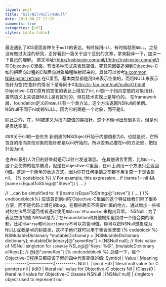 ```yaml
---
layout: post
title: "nil/Nil/Null/NSNull"
date: 2013-08-27 21:26
comments: true
categories: [iOS]
styles: [data-table]
---
```


最近遇到了iOS里面各种关于`null`的表达，有时候用`nil`，有时候就用`NULL`，之前没有做过太深的研究，正好看到一篇关于这个区别的文章，拿来翻译一下，加深一下自己的理解。
原文地址:[http://nshipster.com/nil/](http://nshipster.com/nil/)
在Objective-C里面，有很多种形式来表现空值。究其原因要追溯到Ojbective-C如何把面向过程的C和面向对象编程映射起来的，具体可以参考[a common NSHipster refrain](http://nshipster.com/ns_enum-ns_options/)
在C里面，基本类型都是用0来表示空值的，而用NULL来表示指针为空(在指针的情况下是等同于0(http://c-faq.com/null/nullor0.html)
Objective-C在C原有的空值的表达上增加了nil, nil是一个指向空值的对象指针。虽然语义上来说跟NULL是有区别的，但在技术实现上是等价的。
在framework层，foundation定义的`NSNull`有一个类方法，这个方法返回NSNull的单例。NSNull不同于ni或者NULL，因为它的确是一个对象，而不是0。

除此之外，在，Nil被定义为指向空值的类指针，这个不像nil出现很多次，但是也是表达空值。

###关于nil的一些东东
新创建的NSObject开始于内部值都为0。也就是说，它所包含的指向其他对象的指针都是以nil开始的，所以没有必要在ini的方法里，把指针设为nil.

也许nil最引人注目的好处就是可以往它发送消息。
在其他语言里面，比如c++，这个会使你的程序崩溃，但是在objective-C里面，在nil上调用一个方法只会返回0值。这是一个简单的表达方式，因为你在任何事情之前都不用复查一下是否是nil。
{% codeblock %}
// For example, this expression...
if (name != nil && [name isEqualToString:@"Steve"]) { ... }

// ...can be simplified to:
if ([name isEqualToString:@"steve"]) { ... }
{% endcodeblock%}
应该意识到nil在Objective-C里面的这个特征给我们带了很多方便，而不是代码上潜在的bug。在那些确实不需要nil值的地方，通过增加一些核对的方法尽早返回或者通过使用`NSAssertParameter`来抛出异常。
NSNull : 为了表达空值的值
NSNull是为了在Fouundation和其他框架里绕过一个结合类的限制，比如`NSArray`和`NSDictionary`不可以包含nil值。你可以把NSNull想象成为NULL或者是nil的封装类，这样子他们就可以用于集合类里面
{% codeblock %}
NSMutableDictionary *mutableDictionary = [NSMutableDictionary dictionary];
mutableDictionary[@"someKey"] = [NSNull null]; // Sets value of NSNull singleton for `someKey`
NSLog(@"Keys: %@", [mutableDictionary allKeys]); // @[@"someKey"]
{% endcodeblock %}
总结一下，每个Objective-C程序员都应该了解的四中代表空值的值:
Symbol | Value | Meaning
:----------|:------------:|----------:
NULL | (void *)0 | literal null value for C pointers
nil | (id)0 | literal null value for Objective-C objects
Nil | (Class)0 | literal null value for Objective-C classes
NSNull | [NSNull null] | singleton object used to represent null
